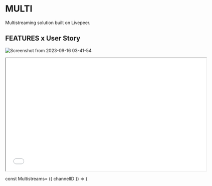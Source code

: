 # MULTI
Multistreaming  solution built on Livepeer. 

## FEATURES x User Story


![Screenshot from 2023-09-16 03-41-54](https://github.com/Digital-Artifacts/MULTI/assets/66562380/c7b4adbc-3b5f-480b-9d08-b3488c718902)

<iframe
        src={`https://platform1.com/embed?channelID=${channelID}`}
        title="Platform 1 Stream"
        width="640"
        height="360"
        allowFullScreen
      ></iframe>


const Multistreams= ({ channelID }) => {